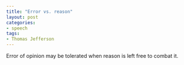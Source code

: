 ```yaml
---
title: "Error vs. reason"
layout: post
categories:
- speech
tags:
- Thomas Jefferson
---
```


Error of opinion may be tolerated when reason is left free to combat it.